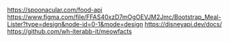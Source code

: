 https://spoonacular.com/food-api
https://www.figma.com/file/FFAS40xzD7mOgOEVJM2Jmc/Bootstrap_Meal-Lister?type=design&node-id=0-1&mode=design
https://disneyapi.dev/docs/
https://github.com/wh-iterabb-it/meowfacts